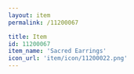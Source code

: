 ```yaml
---
layout: item
permalink: /11200067

title: Item
id: 11200067
item_name: 'Sacred Earrings'
icon_url: 'item/icon/11200022.png'
---
```

